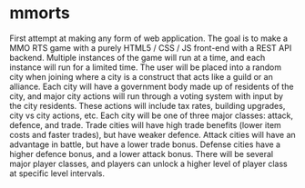 # mmorts
First attempt at making any form of web application. The goal is to make a MMO RTS game with a purely HTML5 / CSS / JS front-end with a REST API backend. Multiple instances of the game will run at a time, and each instance will run for a limited time. The user will be placed into a random city when joining where a city is a construct that acts like a guild or an alliance. Each city will have a government body made up of residents of the city, and major city actions will run through a voting system with input by the city residents. These actions will include tax rates, building upgrades, city vs city actions, etc. Each city will be one of three major classes: attack, defence, and trade. Trade cities will have high trade benefits (lower item costs and faster trades), but have weaker defence. Attack cities will have an advantage in battle, but have a lower trade bonus. Defense cities have a higher defence bonus, and a lower attack bonus. There will be several major player classes, and players can unlock a higher level of player class at specific level intervals.
